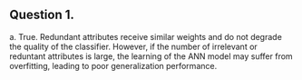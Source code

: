 ## Question 1.
a. True. Redundant attributes receive similar
weights and do not degrade the quality of the classifier. 
However, if the number of irrelevant or reduntant attributes
is large, the learning of the ANN model may suffer from 
overfitting, leading to poor generalization performance. 